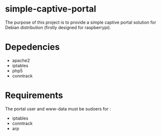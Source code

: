 # simple-captive-portal 

The purpose of this project is to provide a simple captive portal
solution for Debian distribution (firstly designed for raspberrypi).

# Depedencies 

- apache2
- iptables
- php5
- conntrack

# Requirements

The portal user and www-data must be sudoers for :
- iptables
- conntrack
- arp
